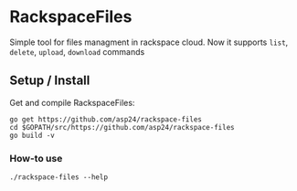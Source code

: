 # RackspaceFiles
Simple tool for files managment in rackspace cloud. Now it supports `list`, `delete`, `upload`, `download` commands 

## Setup / Install

Get and compile RackspaceFiles:

    go get https://github.com/asp24/rackspace-files
    cd $GOPATH/src/https://github.com/asp24/rackspace-files
    go build -v

### How-to use
	./rackspace-files --help
